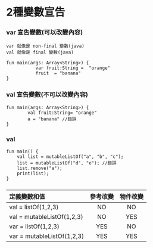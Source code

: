 # 2種變數宣告

### var 宣告變數(可以改變內容)

```
var 就像是 non-final 變數(java)
val 就像是 final 變數(java)
```

	fun main(args: Array<String>) {
		       var fruit:String =  "orange" 
		       fruit  = "banana" 
	}

### val 宣告變數(不可以改變內容)
	fun main(args: Array<String>) {
	        val fruit:String= "orange"
	        a = "banana" //錯誤
	}


### val 
	fun main() {
	    val list = mutableListOf("a", "b", "c");
	    list = mutableListOf("d", "e"); //錯誤
	    list.remove("a");
	    print(list);
	}
	
###  
| 定義變數和值                   | 參考改變          | 物件改變       |
|:-------------                |:---------------:|:-------------:|
| val = listOf(1,2,3)          | NO              |  NO           |
| val = mutableListOf(1,2,3)   | NO              |  YES          |
| var = listOf(1,2,3)          | YES             |  NO           |
| var = mutableListOf(1,2,3)   | YES             |  YES          |






